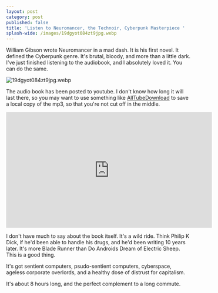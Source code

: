 ```yaml
---
layout: post
category: post
published: false
title: 'Listen to Neuromancer, the Technoir, Cyberpunk Masterpiece '
splash-wide: /images/19dgyot084zt9jpg.webp
---
```

William Gibson wrote Neuromancer in a mad dash. It is his first novel. It defined the Cyberpunk genre. It's brutal, bloody, and more than a little dark. I've just finished listening to the audiobook, and I absolutely loved it. You can do the same. 

![19dgyot084zt9jpg.webp]({{site.baseurl}}/images/19dgyot084zt9jpg.webp)


The audio book has been posted to youtube. I don't know how long it will last there, so you may want to use something like [AllTubeDownload](https://alltubedownload.net/) to save a local copy of the mp3, so that you're not cut off in the middle. 

<iframe width="560" height="315" src="https://www.youtube.com/embed/uN-e6BerVy4" frameborder="0" allowfullscreen></iframe>

I don't have much to say about the book itself. It's a wild ride. Think Philip K Dick, if he'd been able to handle his drugs, and he'd been writing 10 years later. It's more Blade Runner than Do Androids Dream of Electric Sheep. This is a good thing. 

It's got sentient computers, psudo-sentient computers, cyberspace, ageless corporate overlords, and a healthy dose of distrust for capitalism. 

It's about 8 hours long, and the perfect complement to a long commute. 